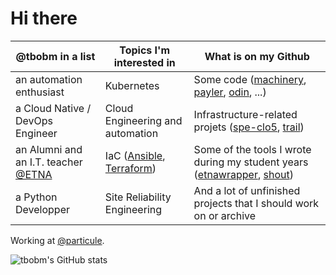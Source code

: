 # Hi there

@tbobm in a list | Topics I'm interested in | What is on my Github
------|------|------
an automation enthusiast | Kubernetes | Some code ([machinery][machinery], [payler][payler], [odin][odin], ...)
a Cloud Native / DevOps Engineer | Cloud Engineering and automation | Infrastructure-related projets ([spe-clo5][spe-clo5], [trail][trail])
an Alumni and an I.T. teacher [@ETNA](https://github.com/etna-alternance/) | IaC ([Ansible][tbobm-ansible], [Terraform][tbobm-terraform]) | Some of the tools I wrote during my student years ([etnawrapper][etnawrapper], [shout][shout])
a Python Developper | Site Reliability Engineering | And a lot of unfinished projects that I should work on or archive

Working at [@particule](https://github.com/particuleio).

[machinery]: https://github.com/tbobm/machinery
[payler]: https://github.com/tbobm/payler
[odin]: https://github.com/tbobm/odin

[spe-clo5]: https://github.com/tbobm/spe-clo5
[trail]: https://github.com/tbobm/trail
[shout]: https://github.com/tbobm/shout

[etnawrapper]: https://github.com/tbobm/etnawrapper

[tbobm-terraform]: https://github.com/tbobm?tab=repositories&q=terraform
[tbobm-ansible]: https://github.com/tbobm?tab=repositories&q=ansible

![tbobm's GitHub stats](https://github-readme-stats.vercel.app/api?username=tbobm&show_icons=true&theme=radical)
